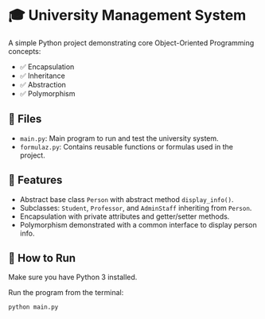 # 🎓 University Management System

A simple Python project demonstrating core Object-Oriented Programming concepts:

- ✅ Encapsulation  
- ✅ Inheritance  
- ✅ Abstraction  
- ✅ Polymorphism  

## 📁 Files
- `main.py`: Main program to run and test the university system.  
- `formulaz.py`: Contains reusable functions or formulas used in the project.

## 🚀 Features
- Abstract base class `Person` with abstract method `display_info()`.  
- Subclasses: `Student`, `Professor`, and `AdminStaff` inheriting from `Person`.  
- Encapsulation with private attributes and getter/setter methods.  
- Polymorphism demonstrated with a common interface to display person info.

## 🔧 How to Run

Make sure you have Python 3 installed.

Run the program from the terminal:

```bash
python main.py
